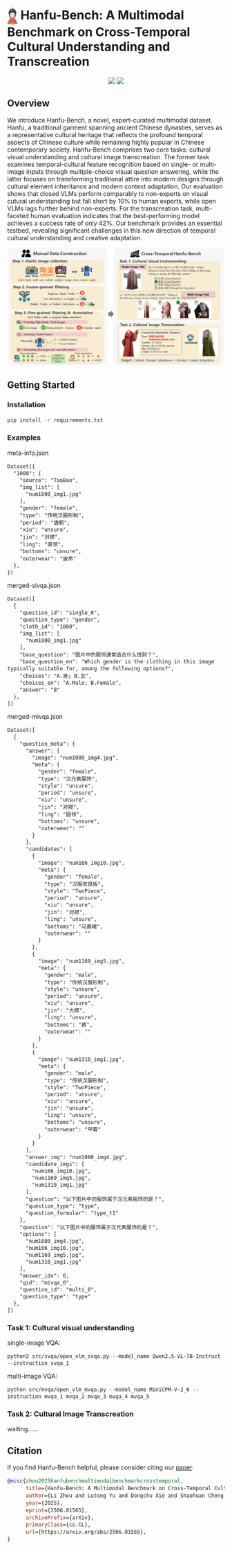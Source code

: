 # <img src="results/logo.png" alt="icon" width="24" height="40" style="vertical-align: middle;"> Hanfu-Bench: A Multimodal Benchmark on Cross-Temporal Cultural Understanding and Transcreation

<div align="center">
<a href="https://arxiv.org/pdf/2506.01565v1" target="_blank"><img src=https://img.shields.io/badge/arXiv-b5212f.svg?logo=arxiv></a>
<a href="https://huggingface.co/datasets/lizhou21/Hanfu-Bench" target="_blank"><img src=https://img.shields.io/badge/%F0%9F%A4%97%20HuggingFace%20Datasets-27b3b4.svg></a>
</div>

## Overview
We introduce Hanfu-Bench, a novel, expert-curated multimodal dataset. Hanfu, a traditional garment spanning ancient Chinese dynasties, serves as a representative cultural heritage that reflects the profound temporal aspects of Chinese culture while remaining highly popular in Chinese contemporary society. Hanfu-Bench comprises two core tasks: cultural visual understanding and cultural image transcreation. The former task examines temporal-cultural feature recognition based on single- or multi-image inputs through multiple-choice visual question answering, while the latter focuses on transforming traditional attire into modern designs through cultural element inheritance and modern context adaptation. Our evaluation shows that closed VLMs perform comparably to non-experts on visual cutural understanding but fall short by 10% to human experts, while open VLMs lags further behind non-experts. For the transcreation task, multi-faceted human evaluation indicates that the best-performing model achieves a success rate of only 42%. Our benchmark provides an essential testbed, revealing significant challenges in this new direction of temporal cultural understanding and creative adaptation.
<p align="center">
  <img src="results/framework.png"/>
</p>

## Getting Started
### Installation
```sh
pip install -r requirements.txt
```

### Examples
meta-info.json
```
Dataset({
  "1000": {
    "source": "TaoBao",
    "img_list": [
      "num1000_img1.jpg"
    ],
    "gender": "female",
    "type": "传统汉服形制",
    "period": "唐朝",
    "xiu": "unsure",
    "jin": "对襟",
    "ling": "直领",
    "bottoms": "unsure",
    "outerwear": "披帛"
  },
})
```

merged-sivqa.json
```
Dataset([
  {
    "question_id": "single_0",
    "question_type": "gender",
    "cloth_id": "1000",
    "img_list": [
      "num1000_img1.jpg"
    ],
    "base_question": "图片中的服饰通常适合什么性别？",
    "base_question_en": "Which gender is the clothing in this image typically suitable for, among the following options?",
    "choices": "A.男; B.女",
    "choices_en": "A.Male; B.Female",
    "answer": "B"
  },
])
```

merged-mivqa.json
```
Dataset([
  {
    "question_meta": {
      "answer": {
        "image": "num1080_img4.jpg",
        "meta": {
          "gender": "female",
          "type": "汉元素服饰",
          "style": "unsure",
          "period": "unsure",
          "xiu": "unsure",
          "jin": "对襟",
          "ling": "圆领",
          "bottoms": "unsure",
          "outerwear": ""
        }
      },
      "candidates": [
        {
          "image": "num166_img10.jpg",
          "meta": {
            "gender": "female",
            "type": "汉服改良版",
            "style": "TwoPiece",
            "period": "unsure",
            "xiu": "unsure",
            "jin": "对襟",
            "ling": "unsure",
            "bottoms": "马面裙",
            "outerwear": ""
          }
        },
        {
          "image": "num1169_img5.jpg",
          "meta": {
            "gender": "male",
            "type": "传统汉服形制",
            "style": "unsure",
            "period": "unsure",
            "xiu": "unsure",
            "jin": "大襟",
            "ling": "unsure",
            "bottoms": "裤",
            "outerwear": ""
          }
        },
        {
          "image": "num1310_img1.jpg",
          "meta": {
            "gender": "male",
            "type": "传统汉服形制",
            "style": "TwoPiece",
            "period": "unsure",
            "xiu": "unsure",
            "jin": "unsure",
            "ling": "unsure",
            "bottoms": "unsure",
            "outerwear": "甲胄"
          }
        }
      ],
      "answer_img": "num1080_img4.jpg",
      "candidate_imgs": [
        "num166_img10.jpg",
        "num1169_img5.jpg",
        "num1310_img1.jpg"
      ],
      "question": "以下图片中的服饰属于汉元素服饰的是？",
      "question_type": "type",
      "question_formular": "type_t1"
    },
    "question": "以下图片中的服饰属于汉元素服饰的是？",
    "options": [
      "num1080_img4.jpg",
      "num166_img10.jpg",
      "num1169_img5.jpg",
      "num1310_img1.jpg"
    ],
    "answer_idx": 0,
    "qid": "mivqa_0",
    "question_id": "multi_0",
    "question_type": "type"
  },
])
```


### Task 1:  Cultural visual understanding
single-image VQA:
```
python3 src/svqa/open_vlm_svqa.py --model_name Qwen2.5-VL-7B-Instruct --instruction svqa_1
```

multi-image VQA:
```
python src/mvqa/open_vlm_mvqa.py --model_name MiniCPM-V-2_6 --instruction mvqa_1 mvqa_2 mvqa_3 mvqa_4 mvqa_5
```


### Task 2: Cultural Image Transcreation
waiting……




## Citation
If you find Hanfu-Bench helpful, please consider citing our [paper](https://arxiv.org/pdf/2506.01565v1).
```bibtex
@misc{zhou2025hanfubenchmultimodalbenchmarkcrosstemporal,
      title={Hanfu-Bench: A Multimodal Benchmark on Cross-Temporal Cultural Understanding and Transcreation}, 
      author={Li Zhou and Lutong Yu and Dongchu Xie and Shaohuan Cheng and Wenyan Li and Haizhou Li},
      year={2025},
      eprint={2506.01565},
      archivePrefix={arXiv},
      primaryClass={cs.CL},
      url={https://arxiv.org/abs/2506.01565}, 
}
```
